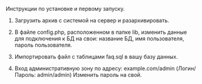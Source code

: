 Инструкции по установке и первому запуску.

1. Загрузить архив с системой на сервер и разархивировать.

2. В файле config.php, расположенном в папке lib, изменить данные для подключения к БД на свои: название БД, имя пользователя, пароль пользователя.

3. Импортировать файл с таблицами faq.sql в вашу базу данных. 

4. Вход административную зону по адресу: example.com/admin (Логин/Пароль: admin/admin) 
 Изменить пароль на свой.
  
   
  


